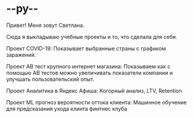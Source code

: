 # --py--

Привет! Меня зовут Светлана.

Сюда я выкладываю учебные проекты и то, что сделала для себя.

Проект COVID-19:
Показывает выбранные страны с графиком заражений.

Проект AB тест крупного интернет магазина:
Показываем как с помощью АВ тестов можно увеличивать показатели компании и улучшать пользовательский опыт.

Проект Аналитика в Яндекс Афиша:
Когорный анализ, LTV, Retention

Проект ML прогноз вероятности оттока клиента:
Машинное обучение для предсказания ухода клинта финтнес клуба
